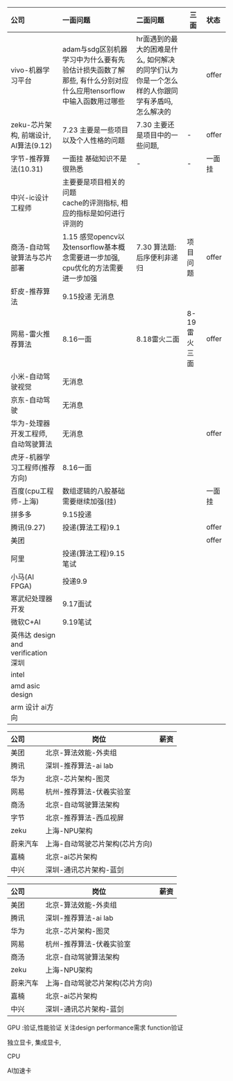 | 公司                                  | 一面问题                                                     | 二面问题                                                     | 三面         | 状态   |
| :------------------------------------ | :----------------------------------------------------------- | :----------------------------------------------------------- | ------------ | :----- |
| vivo-机器学习平台                     | adam与sdg区别机器学习中为什么要有先验估计损失函数了解那些, 有什么分别对应什么应用tensorflow中输入函数用过哪些 | hr面遇到的最大的困难是什么, 如何解决的同学们认为你是一个怎么样的人你跟同学有矛盾吗, 怎么解决的 |              | offer  |
| zeku-芯片架构, 前端设计, AI算法(9.12) | 7.23 主要是一些项目以及个人性格的问题                        | 7.30 主要还是项目中的一些问题,                               | -            | offer  |
| 字节-推荐算法(10.31)                  | 一面挂 基础知识不是很熟悉                                    | -                                                            | -            | 一面挂 |
| 中兴-ic设计工程师                     | 主要要是项目相关的问题<br />cache的评测指标, 相应的指标是如何进行评测的 |                                                              |              |        |
| 商汤-自动驾驶算法与芯片部署           | 1.15 感觉opencv以及tensorflow基本概念需要进一步加强, cpu优化的方法需要进一步加强 | 7.30 算法题:后序便利非递归                                   | 项目问题     | offer  |
| 虾皮-推荐算法                         | 9.15投递 无消息                                              |                                                              |              |        |
| 网易-雷火推荐算法                     | 8.16一面                                                     | 8.18雷火二面                                                 | 8-19雷火三面 | offer  |
| 小米-自动驾驶视觉                     | 无消息                                                       |                                                              |              |        |
| 京东-自动驾驶                         | 无消息                                                       |                                                              |              |        |
| 华为-处理器开发工程师, 自动驾驶算法   | 无消息                                                       |                                                              |              | offer  |
| 虎牙-机器学习工程师(推荐方向)         | 8.16一面                                                     |                                                              |              |        |
| 百度(cpu工程师-上海)                  | 数组逻辑的八股基础需要继续加强(挂)                           |                                                              |              | 一面挂 |
| 拼多多                                | 9.15投递                                                     |                                                              |              |        |
| 腾讯(9.27)                            | 投递(算法工程)9.1                                            |                                                              |              | offer  |
| 美团                                  |                                                              |                                                              |              | offer  |
| 阿里                                  | 投递(算法工程)9.15笔试                                       |                                                              |              |        |
| 小马(AI FPGA)                         | 投递9.9                                                      |                                                              |              |        |
| 寒武纪处理器开发                      | 9.17面试                                                     |                                                              |              |        |
| 微软C+AI                              | 9.19笔试                                                     |                                                              |              |        |
| 英伟达 design and verification 深圳   |                                                              |                                                              |              |        |
| intel                                 |                                                              |                                                              |              |        |
| amd asic design                       |                                                              |                                                              |              |        |
| arm 设计 ai方向                       |                                                              |                                                              |              |        |











| 公司     | 岗位                            | 薪资 |
| :------- | ------------------------------- | ---- |
| 美团     | 北京-算法效能-外卖组            |      |
| 腾讯     | 深圳-推荐算法-ai lab            |      |
| 华为     | 北京-芯片架构-图灵              |      |
| 网易     | 杭州-推荐算法-伏羲实验室        |      |
| 商汤     | 北京-自动驾驶算法架构           |      |
| 字节     | 北京-推荐算法-西瓜视屏          |      |
| zeku     | 上海-NPU架构                    |      |
| 蔚来汽车 | 上海-自动驾驶芯片架构(芯片方向) |      |
| 嘉楠     | 北京-ai芯片架构                 |      |
| 中兴     | 深圳-通讯芯片架构-蓝剑          |      |





| 公司     | 岗位                            | 薪资 |
| :------- | ------------------------------- | ---- |
| 美团     | 北京-算法效能-外卖组            |      |
| 腾讯     | 深圳-推荐算法-ai lab            |      |
| 华为     | 北京-芯片架构-图灵              |      |
| 网易     | 杭州-推荐算法-伏羲实验室        |      |
| 商汤     | 北京-自动驾驶算法架构           |      |
| zeku     | 上海-NPU架构                    |      |
| 蔚来汽车 | 上海-自动驾驶芯片架构(芯片方向) |      |
| 嘉楠     | 北京-ai芯片架构                 |      |
| 中兴     | 深圳-通讯芯片架构-蓝剑          |      |





GPU :验证,性能验证 关注design performance需求  function验证

独立显卡, 集成显卡,

CPU

AI加速卡
